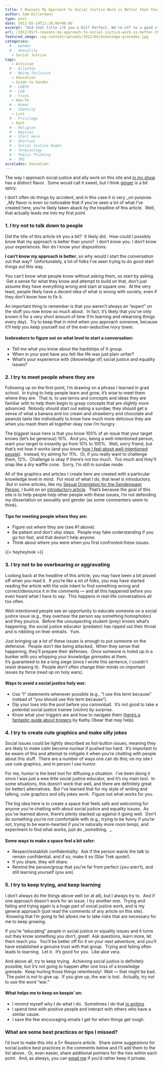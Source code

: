 ```yaml
---
title: 5 Reasons My Approach to Social Justice Work is Better than Yours
author: Sam Killermann
type: post
date: 2012-05-10T21:10:08+00:00
excerpt: "Did that title irk you a bit? Perfect. We're off to a good start."
url: /2012/05/5-reasons-my-approach-to-social-justice-work-is-better-than-yours/
featured_image: /wp-content/uploads/2012/05/knowledge-grenades.jpg
categories: 
  # - Gender
  # - Sexuality
   - Social Justice
tags:
   - Activism
  # - Allyship
  # - Being Inclusive
   - Education
   - Guide to Gender
  # - LGBTQ
  # - LGB
  # - Trans
   - How-To
  # - Humor
  # - Identity
   - List
  # - Privilege
   - Rant
  # - Religion
  # - Replies
  # - Start Here
  # - Shorties
  # - Social Justice Dogma
  # - Terminology
  # - Public Thinking
  # - TMI
accolades: Sensation
---
```

The way I approach social justice and ally work on this site and <a title="A show about snap judgments, identity, and oppression." href="/a-show-about-snap-judgments-identity-and-oppression/" target="_blank">in my show</a> has a distinct flavor.  Some would call it sweet, but I think <a title="The Genderbread Person v2.0" href="/2012/03/the-genderbread-person-v2-0/" target="_blank">ginger</a> is a bit spicy.

I don&#8217;t often do things by accident, and in this case it is very _on purpose.  _My flavor is even so noticeable that if you&#8217;ve seen a lot of what I&#8217;ve created here, you&#8217;re likely taken aback by the headline of this article.  Well, that actually leads me into my first point.
  
<!--more-->

### 1. I try not to talk down to people

Did the title of this article irk you a bit?  It likely did.  How could I possibly know that my approach is better than yours?  I don&#8217;t know you. I don&#8217;t know your experiences. Nor do I know your dispositions.  

**I can&#8217;t know my approach is better**, so why would I start the conversation out that way?  Unfortunately, a lot of folks I&#8217;ve seen trying to do good start things out this way.

You can&#8217;t know what people know without asking them, so start by asking.  Get a sense for what they know and attempt to build on that, don&#8217;t just assume they have everything wrong and start at square one.  At the very least, people likely have a decent idea of what is _wrong_ with society, even if they don&#8217;t know how to fix it.

An important thing to remember is that you weren&#8217;t always an &#8220;expert&#8221; on the stuff you now know so much about.  In fact, it&#8217;s likely that you&#8217;ve only known it for a very short amount of time (I&#8217;m learning and relearning things every day).  Try to keep that in mind when you approach someone, because it&#8217;ll help you keep yourself out of the ever-seductive ivory tower.

#### Icebreakers to figure out on what level to start a conversation:

  * Tell me what you know about the hardships of X group.
  * When in your past have you felt like life was just plain unfair?
  * What&#8217;s your experience with (/knowledge of) social justice and equality issues?

### 2. I try to meet people where they are

Following up on the first point, I&#8217;m drawing on a phrase I learned in grad school.  In trying to help people learn and grow, it&#8217;s wise to meet them where they are.  That is, to use terms and concepts and ideas they are familiar with to help them begin to grasp concepts that are slightly more advanced.  Nobody should start out eating a sundae; they should get a sense of what a banana and ice cream and strawberry and chocolate and peanuts taste like individually to know how much more delicious they are when you mash them all together okay now I&#8217;m hungry.

The biggest issue here is that you know 100% of an issue that your target knows (let&#8217;s be generous) 10%.  And you, being a well-intentioned person, want your target to instantly go from 10% to 100%.  Well, sorry friend, but that&#8217;s not how it works (and you know <a title="Why your intentions don’t really matter, but outcomes do" href="/2012/04/why-your-intentions-dont-matter-victim-blaming-and-political-correctness/" target="_blank">how I feel about well-intentioned people</a>).  Instead, try aiming for 11%.  Or, if you really want to challenge them, 12%.  Challenge is okay if there&#8217;s not too much.  Too much and they&#8217;ll snap like a dry waffle cone.  Sorry, I&#8217;m still in sundae mode.

All of the graphics and articles I create here are created with a particular knowledge level in mind.  For most of what I do, that level is introductory.  But in some articles, like my <a title="Sexual Orientation for the Genderqueer Person" href="/2012/02/sexual-orientation-for-the-genderqueer/" target="_blank">Sexual Orientation for the Genderqueer Person</a>, I build on an <a title="Breaking through the binary: Gender explained using continuums" href="/2011/11/breaking-through-the-binary-gender-explained-using-continuums/" target="_blank">introductory article</a>.  That&#8217;s because the goal of this site is to help people help other people with these issues, I&#8217;m not defending my dissertation on sexuality and gender (as some commenters seem to think).

#### Tips for meeting people where they are:

  * Figure out _where_ they are (see #1 above).
  * Be patient and don&#8217;t skip steps.  People may fake understanding if you go too fast, and that doesn&#8217;t help anyone.
  * Think about where you were when you first confronted these issues.

{{< heyheylook >}}

### 3. I try not to be overbearing or aggravating

Looking back at the headline of this article, you may have been a bit pissed off when you read it.  If you&#8217;re like a lot of folks, you may have started reading the article with the sole intent to find something wrong and correct/denounce it in the comments &#8212; and all this happened before you even heard what I have to say.  This happens in real-life conversations all too often.

Well-intentioned people see an opportunity to educate someone on a social justice issue (e.g., they overhear the person say something homophobic) and they pounce.  Before the unsuspecting student (prey) knows what&#8217;s happening, the social justice educator (predator) has ripped out their throat and is nibbling on their entrails.  Yum.

Just bringing up a lot of these issues is enough to put someone on the defensive.  People don&#8217;t like being attacked.  When they sense that happening, they&#8217;ll prepare their defenses.  Once someone is holed up in a bunker with you whipping your _knowledge grenades_ at them, it&#8217;s guaranteed to be a long siege (once I wrote this sentence, I couldn&#8217;t resist drawing it).  People don&#8217;t often change their minds on important issues by force (read up on holy wars).

#### Ways to avoid a social justice holy war:

  * Use &#8220;I&#8221; statements whenever possible (e.g., &#8220;I use this term because&#8221; instead of &#8220;you should use this term because&#8221;).
  * Dip your toes into the pool before you cannonball.  It&#8217;s not good to take a potential social justice trainee (victim) by surprise.
  * Know what your triggers are and how to navigate them (<a title="Navigating Triggers" href="http://www.mauracullen.com/wp-content/uploads/2009/11/Navigating-Triggers.pdf" target="_blank">here&#8217;s a fantastic guide about triggers</a> by Kathy Obear that may help).

### 4. I try to create cute graphics and make silly jokes

Social issues could be lightly described as hot-button issues, meaning they are likely to make calm become nuclear if pushed too hard.  It&#8217;s important to be aware of this and attempt to mitigate it when you&#8217;re chatting with people about this stuff.  There are a number of ways one can do this; on my site I use cute graphics, and in person I use humor.

For me, humor is the best tool for diffusing a situation.  I&#8217;ve been doing it since I was just a wee little social justice educator, and it&#8217;s my main tool.  In some situations, this doesn&#8217;t work that well, and there are definitely great (or better) alternatives.  But I&#8217;ve learned that for my style of writing and talking, cute graphics and silly jokes work.  Figure out what works for you.

The big idea here is to create a space that feels safe and welcoming for anyone you&#8217;re chatting with about social justice and equality issues.  As you&#8217;ve learned above, there&#8217;s plenty stacked up against it going well.  Don&#8217;t do something you&#8217;re not comfortable with (e.g., trying to be funny if you&#8217;re not, trying to be warm-hearted if you&#8217;re naturally more room temp), and experiment to find what works, just do _something.  _

#### Some ways to make a space feel a bit safer:

  * Respect/establish confidentiality.  Ask if the person wants the talk to remain confidential, and if so, make it so (Star Trek quote!).
  * If you share, they will share.
  * Remind the person/group that you&#8217;re far from perfect (you aren&#8217;t), and still learning yourself (you are).

### 5. I try to keep trying, and keep learning

I don&#8217;t always do the things above well (or at all), but I always try to.  And if one approach doesn&#8217;t work for an issue, I try another one.  Trying and failing and trying again is a huge part of social justice work, and is my general approach (just read the comments of any article on this site).  Knowing that I&#8217;m going to fail allows me to take risks that are necessary for me to keep growing.

If you&#8217;re &#8220;educating&#8221; people in social justice or equality issues and it turns out they know something you don&#8217;t, great!  Ask questions, learn more, let them teach you.  You&#8217;ll be better off for it on your next adventure, and you&#8217;ll have established a genuine trust with that group.  Trying and failing often leads to learning.  Let it.  It&#8217;s good for you.  Like aloe vera.

And above all, try to keep trying.  Achieving social justice is definitely possible, but it&#8217;s not going to happen after one toss of a knowledge grenade.  Keep hurling those things relentlessly!  Wait &#8212; that might be bad.  The point is not to give up.  If you give up, the war is lost.  Actually, try not to use the word &#8220;war.&#8221;

#### What helps me to keep on keepin&#8217; on:

  * I remind myself why I do what I do.  Sometimes I do that <a title="My Reasons for being an Ally (AKA Social Justice Advocate)" href="/2012/05/5-reasons-im-a-social-justice-all/" target="_blank">in writing</a>.
  * I spend time with positive people and interact with others who have a similar cause.
  * I save the few encouraging emails I get for when things get rough.

### What are some best practices or tips I missed?

I&#8217;d love to make this into a 5+ Reasons article.  Share some suggestions for social justice best practices in the comments below and I&#8217;ll add them to the list above.  Or, even easier, share additional pointers for the lists within each point.  And, as always, you can <a title="Email Sam" href="mailto:sam@samuelkillermann.com" target="_blank">email me</a> if you&#8217;d rather keep it private.

 [1]: https://0afb8f23-e02f-4bd2-a9ce-bafa1dce6d8c.app.getshifter.io:27047/wp-content/themes/ipm4/library/images/a-guide-to-gender-2nd-edition-sam-killermann-200.jpg
 [2]: https://bit.ly/2m4IAFr "A Guide to Gender 2nd Edition by Sam Killermann"